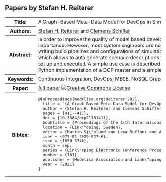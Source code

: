 ## Papers by Stefan H. Reiterer
<table><tr><th>Title:</th>
<td>A Graph-Based Meta-Data Model for DevOps in Simulation-Driven Development and Generation of DCP Configurations</td>
</tr>
<tr><th>Authors:</th>
<td>
<a href="/proceedings/authors/StefanH.Reiterer">Stefan H. Reiterer</a> and <a href="/proceedings/authors/ClemensSchiffer">Clemens Schiffer</a></td>
</tr>
<tr><th>Abstract:</th>
<td>In order to improve the quality of model based development and to reduce testing effort DevOps practices gain more and more importance. However, most system engineers are not DevOps specialists and there are a lot of manual steps involved when writing build pipelines and configurations of simulations. For this purpose an abstract graph-based metadata model is proposed which allows to auto generate scenario descriptions for the DCP standard and code for the build server where the simulation is set up and executed. A simple use case is described as an example of how this could be applied in practice. Furthermore, a Python implementation of a DCP master and a simple FMI to DCP wrapper are presented in this as well.</td></tr>
<tr><th>Keywords:</th>
<td>Continuous Integration, DevOps, MBSE, NoSQL Graph Data Bases, DCP, SysML, UML, SSP</td></tr>
<tr><th>Paper:</th>
<td><a href="https://doi.org/10.3384/ecp21181411">full paper</a> <a rel="license" href="http://creativecommons.org/licenses/by/4.0/"><img alt="Creative Commons License" style="border-width:0" src="https://i.creativecommons.org/l/by/4.0/80x15.png" /></a></td>
</tr>
<tr><th>Bibtex:</th>
<td><pre>
@InProceedings{modelica.org:Reiterer:2021,
  title = &quot;{A Graph-Based Meta-Data Model for DevOps in Simulation-Driven Development and Generation of DCP Configurations}&quot;,
  author = {Stefan H. Reiterer and Clemens Schiffer},
  pages = {411--417},
  doi = {10.3384/ecp21181411},
  booktitle = {Proceedings of the 14th International Modelica Conference},
  location = {Link\&quot;oping, Sweden},
  editor = {Martin Sj\&quot;olund and Lena Buffoni and Adrian Pop and Lennart Ochel},
  isbn = {978-91-7929-027-6},
  issn = {1650-3740},
  month = sep,
  series = {Link\&quot;oping Electronic Conference Proceedings},
  number = {181},
  publisher = {Modelica Association and Link\&quot;oping University Electronic Press},
  year = {2021}
}
</pre></td></tr>
</table><br>
